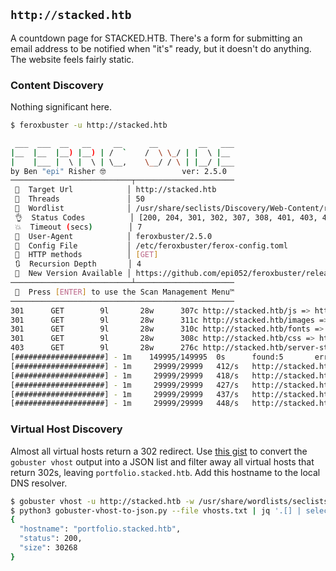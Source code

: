 ## `http://stacked.htb`

A countdown page for STACKED.HTB. There's a form for submitting an email address to be notified when "it's" ready, but it doesn't do anything. The website feels fairly static.

### Content Discovery

Nothing significant here.

```bash
$ feroxbuster -u http://stacked.htb

 ___  ___  __   __     __      __         __   ___
|__  |__  |__) |__) | /  `    /  \ \_/ | |  \ |__
|    |___ |  \ |  \ | \__,    \__/ / \ | |__/ |___
by Ben "epi" Risher 🤓                 ver: 2.5.0
───────────────────────────┬──────────────────────
 🎯  Target Url            │ http://stacked.htb
 🚀  Threads               │ 50
 📖  Wordlist              │ /usr/share/seclists/Discovery/Web-Content/raft-medium-directories.txt
 👌  Status Codes          │ [200, 204, 301, 302, 307, 308, 401, 403, 405, 500]
 💥  Timeout (secs)        │ 7
 🦡  User-Agent            │ feroxbuster/2.5.0
 💉  Config File           │ /etc/feroxbuster/ferox-config.toml
 🏁  HTTP methods          │ [GET]
 🔃  Recursion Depth       │ 4
 🎉  New Version Available │ https://github.com/epi052/feroxbuster/releases/latest
───────────────────────────┴──────────────────────
 🏁  Press [ENTER] to use the Scan Management Menu™
──────────────────────────────────────────────────
301      GET        9l       28w      307c http://stacked.htb/js => http://stacked.htb/js/
301      GET        9l       28w      311c http://stacked.htb/images => http://stacked.htb/images/
301      GET        9l       28w      310c http://stacked.htb/fonts => http://stacked.htb/fonts/
301      GET        9l       28w      308c http://stacked.htb/css => http://stacked.htb/css/
403      GET        9l       28w      276c http://stacked.htb/server-status
[####################] - 1m    149995/149995  0s      found:5       errors:43
[####################] - 1m     29999/29999   412/s   http://stacked.htb
[####################] - 1m     29999/29999   418/s   http://stacked.htb/js
[####################] - 1m     29999/29999   427/s   http://stacked.htb/images
[####################] - 1m     29999/29999   437/s   http://stacked.htb/fonts
[####################] - 1m     29999/29999   448/s   http://stacked.htb/css
```

### Virtual Host Discovery

Almost all virtual hosts return a 302 redirect. Use [this gist](https://gist.github.com/tgihf/4c8f510ba18c392aa9a849549a048a8c) to convert the `gobuster vhost` output into a JSON list and filter away all virtual hosts that return 302s, leaving `portfolio.stacked.htb`. Add this hostname to the local DNS resolver.

```bash
$ gobuster vhost -u http://stacked.htb -w /usr/share/wordlists/seclists/Discovery/DNS/subdomains-top1million-5000.txt > vhosts.txt
$ python3 gobuster-vhost-to-json.py --file vhosts.txt | jq '.[] | select(.status != 302)'
{
  "hostname": "portfolio.stacked.htb",
  "status": 200,
  "size": 30268
}
```

